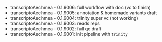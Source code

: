* transcriptoAechmea - 0.1.9006: full workflow with doc (vc to finish)
* transcriptoAechmea - 0.1.9005: annotation & homemade variants draft
* transcriptoAechmea - 0.1.9004: trinity super vc (not working)
* transcriptoAechmea - 0.1.9003: reads reps
* transcriptoAechmea - 0.1.9002: full qc draft
* transcriptoAechmea - 0.1.9001: init pipeline with `trinity`
